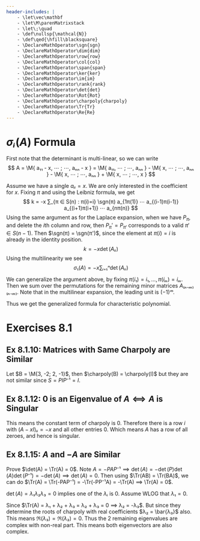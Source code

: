 ```yaml
---
header-includes: |
    - \let\vec\mathbf
    - \let\M\parenMatrixstack
    - \let\;\quad
    - \def\nullsp{\mathcal{N}}
    - \def\qed{\hfill\blacksquare}
    - \DeclareMathOperator\sgn{sgn}
    - \DeclareMathOperator\dim{dim}
    - \DeclareMathOperator\row{row}
    - \DeclareMathOperator\col{col}
    - \DeclareMathOperator\span{span}
    - \DeclareMathOperator\ker{ker}
    - \DeclareMathOperator\im{im}
    - \DeclareMathOperator\rank{rank}
    - \DeclareMathOperator\det{det}
    - \DeclareMathOperator\Rot{Rot}
    - \DeclareMathOperator\charpoly{charpoly}
    - \DeclareMathOperator\Tr{Tr}
    - \DeclareMathOperator\Re{Re}
---
```


# $σᵢ(A)$ Formula

First note that the determinant is multi-linear, so we can write
$$ A = \M{
    a₁₁ - x, ⋯  ;
    ⋯, aₙₙ - x
} = \M{
    a₁₁, ⋯  ;
    ⋯, aₙₙ
} - \M{
    x, ⋯    ;
    ⋯, aₙₙ
} - \M{
    x, ⋯    ;
    ⋯, aₙₙ
} + \M{
    x, ⋯    ;
    ⋯, x
} $$

Assume we have a single $aᵢᵢ = x$. We are only interested in the coefficient for $x$.
Fixing $π$ and using the Leibniz formula, we get
$$ k = -x ∑_{π ∈ S(n) : π(i)=i} \sgn(π) a_{1π(1)} ⋯ a_{(i-1)π(i-1)} a_{(i+1)π(i+1)} ⋯ a_{nπ(n)} $$
Using the same argument as for the Laplace expansion, when we have $P_π$, and delete the $i$th column and row,
then $P_π' = P_{π'}$ corresponds to a valid $π' ∈ S(n - 1)$. Then $\sgn(π) = \sgn(π')$, since the element
at $π(i) = i$ is already in the identity position.
$$ k = -x \det(Aᵢᵢ) $$
Using the multilinearity we see
$$ σ₁(A) = -x ∑ᵢ₌₁ⁿ \det(Aᵢᵢ) $$

We can generalize the argument above, by fixing $π(i₁) = i₁, …, π(iₘ) = iₘ$. Then we sum over the permutations
for the remaining minor matrices $A₍ₙ₋ₘ₎₍ₙ₋ₘ₎$. Note that in the multilinear expansion, the leading unit is $(-1)ᵐ$.

Thus we get the generalized formula for characteristic polynomial.

# Exercises 8.1

## Ex 8.1.10: Matrices with Same Charpoly are Similar

Let $B = \M{3, -2; 2, -1}$, then $\charpoly(B) = \charpoly(I)$ but they are not similar since $S = PIP⁻¹ = I$.

## Ex 8.1.12: $0$ is an Eigenvalue of $A ⟺ A$ is Singular

This means the constant term of charpoly is $0$. Therefore there is a row $i$ with $(A - xI)ᵢᵢ = -x$ and all other entries $0$.
Which means $A$ has a row of all zeroes, and hence is singular.

## Ex 8.1.15: $A$ and $-A$ are Similar

Prove $\det(A) = \Tr(A) = 0$. Note $A = -PAP⁻¹ ⟹  \det(A) = -\det(P)\det(A)\det(P⁻¹) = -\det(A) ⟹  \det(A) = 0$. Then using $\Tr(AB) = \Tr(BA)$, we can do $\Tr(A) = \Tr(-PAP⁻¹) = -\Tr(-PP⁻¹A) = -\Tr(A) ⟹  \Tr(A) = 0$.

$\det(A) = λ₁λ₂λ₃ = 0$ implies one of the $λᵢ$ is $0$.
Assume WLOG that $λ₁ = 0$.

Since $\Tr(A) = λ₁ + λ₂ + λ₃ = λ₂ + λ₃ = 0 ⟹  λ₂ = -λ₃$. But since they determine the roots of charpoly with real coefficients $λ₂ = \bar{λ₃}$ also. This means $\Re(λ₃) = \Re(λ₂) = 0$. Thus the 2 remaining eigenvalues are complex with non-real part. This means both eigenvectors are also complex.

